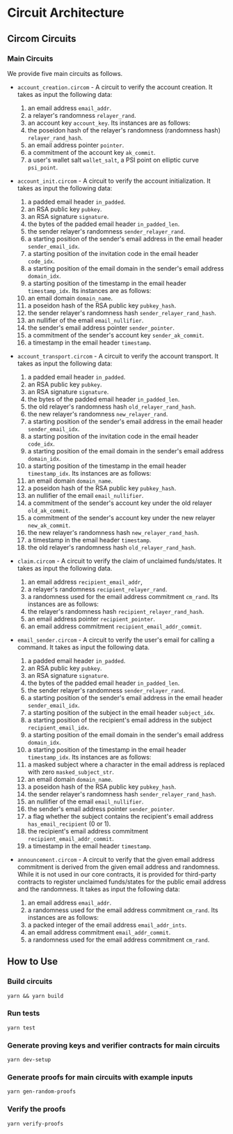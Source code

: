 # Circuit Architecture
## Circom Circuits
### Main Circuits

We provide five main circuits as follows.

- `account_creation.circom` - A circuit to verify the account creation. It takes as input the following data:
    1. an email address `email_addr`.
    2. a relayer's randomness `relayer_rand`.
    3. an account key `account_key`. 
Its instances are as follows:
    1. the poseidon hash of the relayer's randomness (randomness hash) `relayer_rand_hash`.
    2. an email address pointer `pointer`.
    3. a commitment of the account key `ak_commit`.
    4. a user's wallet salt `wallet_salt`, a PSI point on elliptic curve `psi_point`.

- `account_init.circom` - A circuit to verify the account initialization. It takes as input the following data:
    1. a padded email header `in_padded`.
    2. an RSA public key `pubkey`.
    3. an RSA signature `signature`.
    4. the bytes of the padded email header `in_padded_len`.
    5. the sender relayer's randomness `sender_relayer_rand`.
    6. a starting position of the sender's email address in the email header `sender_email_idx`.
    7. a starting position of the invitation code in the email header `code_idx`.
    8. a starting position of the email domain in the sender's email address `domain_idx`.
    9. a starting position of the timestamp in the email header `timestamp_idx`.
Its instances are as follows:
    1. an email domain `domain_name`.
    2. a poseidon hash of the RSA public key `pubkey_hash`.
    3. the sender relayer's randomness hash `sender_relayer_rand_hash`.
    4. an nullifier of the email `email_nullifier`.
    5. the sender's email address pointer `sender_pointer`.
    6. a commitment of the sender's account key `sender_ak_commit`.
    7. a timestamp in the email header `timestamp`.

- `account_transport.circom` - A circuit to verify the account transport. It takes as input the following data:
    1. a padded email header `in_padded`.
    2. an RSA public key `pubkey`.
    3. an RSA signature `signature`.
    4. the bytes of the padded email header `in_padded_len`.
    5. the old relayer's randomness hash `old_relayer_rand_hash`.
    6. the new relayer's randomness `new_relayer_rand`.
    7. a starting position of the sender's email address in the email header `sender_email_idx`.
    8. a starting position of the invitation code in the email header `code_idx`.
    9. a starting position of the email domain in the sender's email address `domain_idx`.
    10. a starting position of the timestamp in the email header `timestamp_idx`.
Its instances are as follows:
    1. an email domain `domain_name`.
    2. a poseidon hash of the RSA public key `pubkey_hash`.
    3. an nullifier of the email `email_nullifier`.
    4. a commitment of the sender's account key under the old relayer `old_ak_commit`.
    5. a commitment of the sender's account key under the new relayer `new_ak_commit`.
    6. the new relayer's randomness hash `new_relayer_rand_hash`.
    7. a timestamp in the email header `timestamp`.
    8. the old relayer's randomness hash `old_relayer_rand_hash`.

- `claim.circom` - A circuit to verify the claim of unclaimed funds/states. It takes as input the following data.
    1. an email address `recipient_email_addr`,
    2. a relayer's randomness `recipient_relayer_rand`.
    3. a randomness used for the email address commitment `cm_rand`.
Its instances are as follows:
    1. the relayer's randomness hash `recipient_relayer_rand_hash`.
    2. an email address pointer `recipient_pointer`.
    3. an email address commitment `recipient_email_addr_commit`.

- `email_sender.circom` - A circuit to verify the user's email for calling a command. It takes as input the following data.
    1. a padded email header `in_padded`.
    2. an RSA public key `pubkey`.
    3. an RSA signature `signature`.
    4. the bytes of the padded email header `in_padded_len`.
    5. the sender relayer's randomness `sender_relayer_rand`.
    6. a starting position of the sender's email address in the email header `sender_email_idx`.
    7. a starting position of the subject in the email header `subject_idx`.
    8. a starting position of the recipient's email address in the subject `recipient_email_idx`.
    9. a starting position of the email domain in the sender's email address `domain_idx`.
    10. a starting position of the timestamp in the email header `timestamp_idx`.
Its instances are as follows:
    1. a masked subject where a character in the email address is replaced with zero  `masked_subject_str`.
    2. an email domain `domain_name`.
    3. a poseidon hash of the RSA public key `pubkey_hash`.
    4. the sender relayer's randomness hash `sender_relayer_rand_hash`.
    5. an nullifier of the email `email_nullifier`.
    6. the sender's email address pointer `sender_pointer`.
    7. a flag whether the subject contains the recipient's email address `has_email_recipient` (0 or 1).
    8. the recipient's email address commitment `recipient_email_addr_commit`.
    9. a timestamp in the email header `timestamp`.

- `announcement.circom` - A circuit to verify that the given email address commitment is derived from the given email address and randomness. While it is not used in our core contracts, it is provided for third-party contracts to register unclaimed funds/states for the public email address and the randomness. It takes as input the following data:
    1. an email address `email_addr`.
    2. a randomness used for the email address commitment `cm_rand`.
Its instances are as follows:
    1. a packed integer of the email address `email_addr_ints`.
    2. an email address commitment `email_addr_commit`.
    3. a randomness used for the email address commitment `cm_rand`.

## How to Use
### Build circuits
`yarn && yarn build`

### Run tests
`yarn test`

### Generate proving keys and verifier contracts for main circuits
`yarn dev-setup`

### Generate proofs for main circuits with example inputs
`yarn gen-random-proofs`

### Verify the proofs
`yarn verify-proofs`